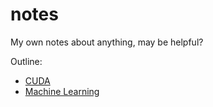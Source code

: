 # notes
My own notes about anything, may be helpful?

Outline:

- [CUDA](./cuda)
- [Machine Learning](./MachineLearning)